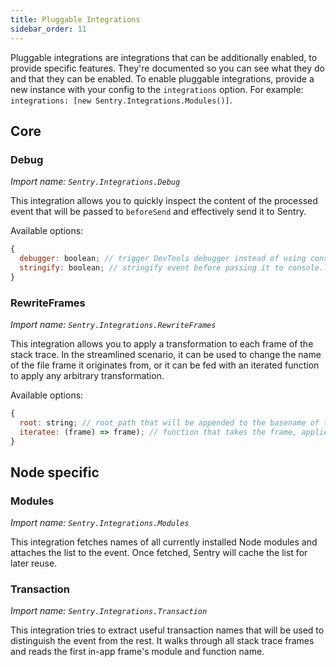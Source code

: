 ```yaml
---
title: Pluggable Integrations
sidebar_order: 11
---
```


Pluggable integrations are integrations that can be additionally enabled, to provide specific features. They're documented so you can see what they do and that they can be enabled. To enable pluggable integrations, provide a new instance with your config to the `integrations` option. For example: `integrations: [new Sentry.Integrations.Modules()]`.


## Core

### Debug

_Import name: `Sentry.Integrations.Debug`_

This integration allows you to quickly inspect the content of the processed event that will be passed to `beforeSend` and effectively send it to Sentry.

Available options:

```js
{
  debugger: boolean; // trigger DevTools debugger instead of using console.log
  stringify: boolean; // stringify event before passing it to console.log
}
```

### RewriteFrames

_Import name: `Sentry.Integrations.RewriteFrames`_

This integration allows you to apply a transformation to each frame of the stack trace. In the streamlined scenario, it can be used to change the name of the file frame it originates from, or it can be fed with an iterated function to apply any arbitrary transformation.

Available options:

```js
{
  root: string; // root path that will be appended to the basename of the current frame's url
  iteratee: (frame) => frame); // function that takes the frame, applies any transformation on it and returns it back
}
```

## Node specific

### Modules

_Import name: `Sentry.Integrations.Modules`_

This integration fetches names of all currently installed Node modules and attaches the list to the event. Once fetched, Sentry will cache the list for later reuse.

### Transaction

_Import name: `Sentry.Integrations.Transaction`_

This integration tries to extract useful transaction names that will be used to distinguish the event from the rest. It walks through all stack trace frames and reads the first in-app frame's module and function name.
